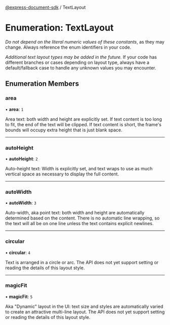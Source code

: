 [@express-document-sdk](../overview.md) / TextLayout
# Enumeration: TextLayout

<InlineAlert slots="text" variant="warning"/>

*Do not depend on the literal numeric values of these constants*, as they may change. Always reference the enum identifiers in your code.

<InlineAlert slots="text" variant="warning"/>

*Additional text layout types may be added in the future.* If your code has different branches or cases depending on layout type,
always have a default/fallback case to handle any unknown values you may encounter.

## Enumeration Members

### area

• **area**: `1`

Area text: both width and height are explicitly set. If text content is too long to fit, the end of the text will be
clipped. If text content is short, the frame's bounds will occupy extra height that is just blank space.

---

### autoHeight

• **autoHeight**: `2`

Auto-height text: Width is explicitly set, and text wraps to use as much vertical space as necessary to display the
full content.

---

### autoWidth

• **autoWidth**: `3`

Auto-width, aka point text: both width and height are automatically determined based on the content. There is no
automatic line wrapping, so the text will all be on one line unless the text contains explicit newlines.

---

### circular

• **circular**: `4`

Text is arranged in a circle or arc. The API does not yet support setting or reading the details of this layout style.

---

### magicFit

• **magicFit**: `5`

Aka "Dynamic" layout in the UI: text size and styles are automatically varied to create an attractive multi-line layout.
The API does not yet support setting or reading the details of this layout style.
